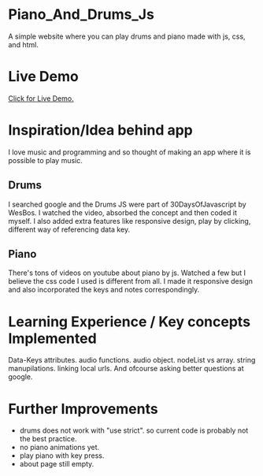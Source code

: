 # Piano_And_Drums_Js
A simple website where you can play drums and piano made with js, css, and html.

# Live Demo
[Click for Live Demo.](https://cknishan.github.io/Piano_And_Drums_JS/)

# Inspiration/Idea behind app
I love music and programming and so thought of making an app where it is possible to play music. 

## Drums
I searched google and the Drums JS were part of 30DaysOfJavascript by WesBos. I watched the video, absorbed the concept and then coded it myself. 
I also added extra features like responsive design, play by clicking, different way of referencing data key.

## Piano
There's tons of videos on youtube about piano by js. Watched a few but I believe the css code I used is different from all. I made it responsive design and also incorporated the keys and notes correspondingly.

# Learning Experience / Key concepts Implemented
Data-Keys attributes. audio functions. audio object. nodeList vs array. string manupilations. linking local urls. And ofcourse asking better questions at google.

# Further Improvements
- drums does not work with "use strict". so current code is probably not the best practice.
- no piano animations yet.
- play piano with key press.
- about page still empty.





